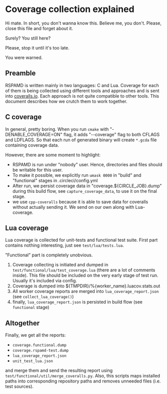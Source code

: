 Coverage collection explained
=============================

Hi mate. In short, you don't wanna know this. Believe me, you don't. Please, close this file and forget about it.

Surely? You still here?

Please, stop it until it's too late.

You were warned.


Preamble
--------
RSPAMD is written mainly in two languages: C and Lua. Coverage for each of them is being collected using different 
tools and approaches and is sent into [coveralls.io](https://coveralls.io).
Each approach is not quite compatible to other tools. This document describes how we crutch them to work together.


C coverage
----------
In general, pretty boring. When you run `cmake` with "-DENABLE_COVERAGE=ON" flag, it adds "--coverage" flag to both
CFLAGS and LDFLAGS. So that each run of generated binary will create `*.gcda` file containing coverage data.

However, there are some moment to highlight:

- RSPAMD is run under "nobody" user. Hence, directories and files should be writable for this user. 
- To make it possible, we explicitly run `umask 0000` in "build" and "functional" stages in .circleci/config.yml
- After run, we persist coverage data in "coverage.${CIRCLE\_JOB}.dump" during this build flow, see `capture_coverage_data`,
  to use it on the final stage.
- we use `cpp-coveralls` because it is able to save data for coveralls without actually sending it. We send on our own
  along with Lua-coverage.

Lua coverage
------------
Lua coverage is collected for unit-tests and functional test suite. 
First part contains nothing interesting, just see `test/lua/tests.lua`.

"Functional" part is completely unobvious.

1. Coverage collecting is initiated and dumped in `test/functional/lua/test_coverage.lua` (there are a lot of comments inside).
   This file should be included on the very early stage of test run. Usually it's included via config.
2. Coverage is dumped into ${TMPDIR}/%{worker_name}.luacov.stats.out
3. All worker coverage reports are merged into `lua_coverage_report.json` (see `collect_lua_coverage()`)
4. finally, `lua_coverage_report.json` is persisted in build flow (see `functional` stage)

Altogether
----------

Finally, we get all the reports:

- `coverage.functional.dump` 
- `coverage.rspamd-test.dump`
- `lua_coverage_report.json`
- `unit_test_lua.json`

and merge them and send the resulting report using `test/functional/util/merge_coveralls.py`. Also, this scripts maps installed
paths into corresponding repository paths and removes unneeded files (i.e. test sources).
